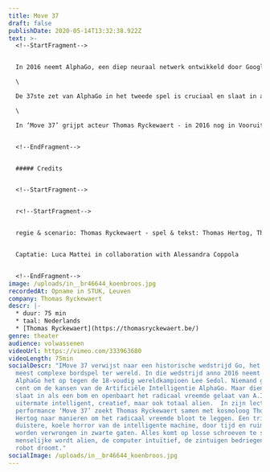 ```yaml
---
title: Move 37
draft: false
publishDate: 2020-05-14T13:32:38.922Z
text: >-
  <!--StartFragment-->


  In 2016 neemt AlphaGo, een diep neuraal netwerk ontwikkeld door Google’s DeepMind, het op tegen de wereldkampioen Go, Lee Sedol. Go is het oudste bordspel ter wereld met meer mogelijke zetten dan het aantal atomen in het universum. Pure rekenkracht is zinloos; intuïtie en creativiteit zijn veel belangrijker eigenschappen voor een Go speler. Niemand verwacht dan ook dat een machine de mens kan verslaan. Maar het onvoorstelbare gebeurt: AlphaGo wint met 4-1 van Sedol en haalt daarmee de cover van Nature.\

  \

  De 37ste zet van AlphaGo in het tweede spel is cruciaal en slaat in als een bom. De computer maakt een move die geen mens had kunnen bedenken, waarop Sedol zijn stoel verlaat om later lijkbleek terug te keren. De tv-commentatoren vallen stil en het beeld lijkt te bevriezen. In dit mysterieuze moment van verslagenheid en verwondering openbaart zich het radicaal vreemde van de AI: uitermate intelligent, creatief, maar ook totaal alien.\

  \

  In ‘Move 37’ grijpt acteur Thomas Ryckewaert - in 2016 nog in Vooruit met het indrukwekkende ‘Golem’ - dit moment aan voor een lecture performance over die fenomenen die de menselijke verbeelding overstijgen. Kan theater het onverbeeldbare verbeelden? Van artificiële intelligentie over zwarte gaten tot robotdromen: in 'Move 37' vervagen de grenzen tussen mens en alien. Een intieme en bevreemdende performance, zwalpend tussen realiteit en fictie.


  <!--EndFragment-->


  ##### Credits


  <!--StartFragment-->


  r<!--StartFragment-->


  regie & scenario: Thomas Ryckewaert - spel & tekst: Thomas Hertog, Thomas Ryckewaert - dramaturgie: Kristof Van Baarle - scenografie: Erki De Vries - licht: Janneke Donkersloot & Giacomo Gorini - geluid: Jürgen Deblonde - video: Paul Van Caudenberg - kostuums: Andrea Kränzlin - regie-assistentie: Sibran Sampers - stage: Margarida Ramalhete - productieleidster: Charlotte Cornelissen - management: Karen Feys\ \ coproducenten: Platform 0090, Instituut voor Theoretische Fysica (KULeuven), deSingel Internationale Kunstcampus, Het Laatste Bedrijf\ \ \ in samenwerking met: WP Zimmer, BUDA\ \ Deze productie kwam tot stand met de steun van de Tax Shelter maatregel van de Belgische Federale Overheid, Gallop Tax Shelter en met de steun van de Vlaamse Overheid.


  Captatie: Luca Mattei in collaboration with Alessandra Coppola


  <!--EndFragment-->
image: /uploads/in__br46644_koenbroos.jpg
recordedAt: Opname in STUK, Leuven
company: Thomas Ryckewaert
descr: |-
  * duur: 75 min
  * taal: Nederlands
  * [Thomas Ryckewaert](https://thomasryckewaert.be/)
genre: theater
audience: volwassenen
videoUrl: https://vimeo.com/333963680
videoLength: 75min
socialDescr: "IMove 37 verwijst naar een historische wedstrijd Go, het oudste en
  meest complexe bordspel ter wereld. In die wedstrijd anno 2016 neemt Google’s
  AlphaGo het op tegen de 18-voudig wereldkampioen Lee Sedol. Niemand gaf een
  cent om de kansen van de Artificiële Intelligentie AlphaGo. Maar diens zet 37
  slaat in als een bom en openbaart het radicaal vreemde gelaat van A.I.:
  uitermate intelligent, creatief, maar ook totaal alien.  In zijn lecture
  performance ‘Move 37’ zoekt Thomas Ryckewaert samen met kosmoloog Thomas
  Hertog naar manieren om het radicaal vreemde bloot te leggen. Een trip door de
  duistere, koele horror van de intelligente machine, door tijd en ruimte die
  worden verwrongen in zwarte gaten. Alles komt op losse schroeven te staan; het
  menselijke wordt alien, de computer intuïtief, de zintuigen bedriegen en de
  robot droomt."
socialImage: /uploads/in__br46644_koenbroos.jpg
---
```

